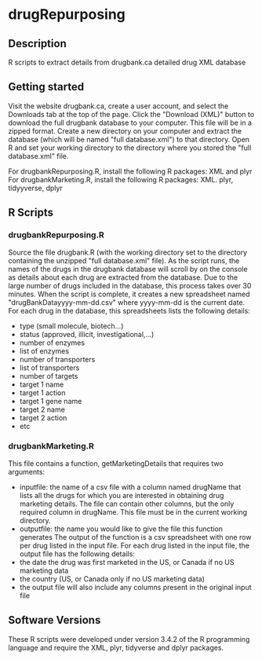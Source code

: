 # drugRepurposing
## Description
R scripts to extract details from drugbank.ca detailed drug XML database

## Getting started
Visit the website drugbank.ca, create a user account, and select the Downloads tab at the top of the page. Click the "Download (XML)" button to download the full drugbank database to your computer. This file will be in a zipped format. Create a new directory on your computer and extract the database (which will be named "full database.xml") to that directory. Open R and set your working directory to the directory where you stored the "full database.xml" file. 

For drugbankRepurposing.R, install the following R packages: XML and plyr 
For drugbankMarketing.R, install the following R packages: XML. plyr, tidyyverse, dplyr

## R Scripts

### drugbankRepurposing.R
Source the file drugbank.R (with the working directory set to the directory containing the unzipped "full database.xml" file). As the script runs, the names of the drugs in the drugbank database will scroll by on the console as details about each drug are extracted from the database. Due to the large number of drugs included in the database, this process takes over 30 minutes. When the script is complete, it creates a new spreadsheet named "drugBankDatayyyy-mm-dd.csv" where yyyy-mm-dd is the current date. For each drug in the database, this spreadsheets lists the following details:
  * type (small molecule, biotech...)
  * status (approved, illicit, investigational,...)
  * number of enzymes
  * list of enzymes
  * number of transporters
  * list of transporters
  * number of targets
  * target 1 name
  * target 1 action
  * target 1 gene name
  * target 2 name
  * target 2 action
  * etc

### drugbankMarketing.R
This file contains a function, getMarketingDetails that requires two arguments: 
  * inputfile: the name of a csv file with a column named drugName that lists all the drugs for which you are interested in obtaining drug marketing details. The file can contain other columns, but the only required column in drugName. This file must be in the current working directory.
  * outputfile: the name you would like to give the file this function generates
The output of the function is a csv spreadsheet with one row per drug listed in the input file. For each drug listed in the input file, the output file has the following details:
  * the date the drug was first marketed in the US, or Canada if no US marketing data
  * the country (US, or Canada only if no US marketing data)
  * the output file will also include any columns present in the original input file

## Software Versions
These R scripts were developed under version 3.4.2 of the R programming language and require the XML, plyr, tidyverse and dplyr packages.



